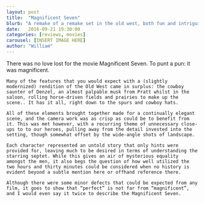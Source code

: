 ```yaml
---
layout: post
title:  "Magnificent Seven"
blurb: "A remake of a remake set in the old west, both fun and intriguing."
date:   2016-09-21 19:30:00
categories: [reviews, movies]
carousel: [INSERT IMAGE HERE]
author: "William"
---
```


There was no love lost for the movie Magnificent Seven. To punt a pun: it was magnificent.

	Many of the features that you would expect with a (slightly modernized) rendition of the Old West came in surplus: the cowboy saunter of Denzel, an almost palpable musk from Pratt whilst in the saloon, rolling horse-driven fields and prairies to make up the scene.. It has it all, right down to the spurs and cowboy hats.

	All of these elements brought together made for a continually elegant scene, and the camera work was as crisp as could be to benefit from it. This was met however, with a recurring theme of unnecessary close-ups to to our heroes, pulling away from the detail invested into the setting, though somewhat offset by the wide-angle shots of landscape.

	Each character represented an untold story that only hints were provided for, leaving much to be desired in terms of understanding the starring septet. While this gives an air of mysterious equality amongst the men, it also begs the question of how well utilized the two hours and thirty minutes could be considered when no history is evident beyond a subtle mention here or offhand reference there.

	Although there were some minor defects that could be expected from any film, it goes to show that “perfect” is not far from “magnificent”, and I would even say it twice to describe the Magnificent Seven.
